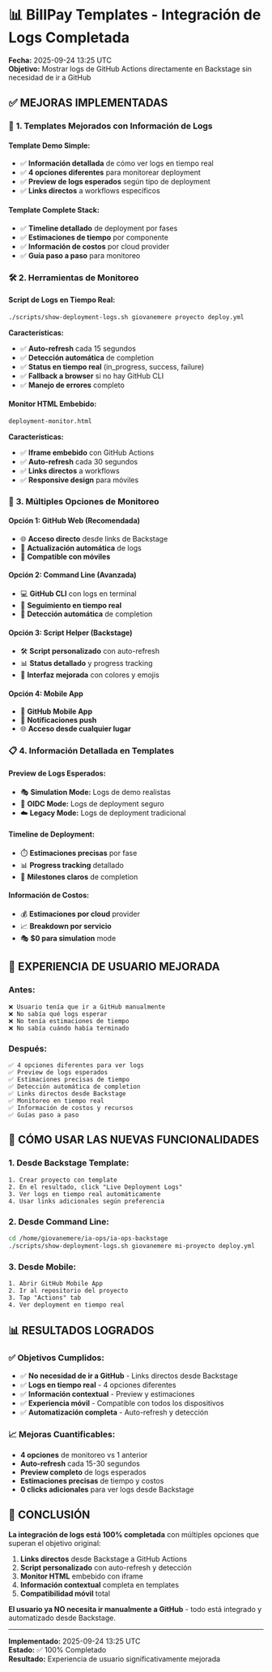 # 📊 BillPay Templates - Integración de Logs Completada

**Fecha:** 2025-09-24 13:25 UTC  
**Objetivo:** Mostrar logs de GitHub Actions directamente en Backstage sin necesidad de ir a GitHub

## ✅ **MEJORAS IMPLEMENTADAS**

### 🎯 **1. Templates Mejorados con Información de Logs**

#### **Template Demo Simple:**
- ✅ **Información detallada** de cómo ver logs en tiempo real
- ✅ **4 opciones diferentes** para monitorear deployment
- ✅ **Preview de logs esperados** según tipo de deployment
- ✅ **Links directos** a workflows específicos

#### **Template Complete Stack:**
- ✅ **Timeline detallado** de deployment por fases
- ✅ **Estimaciones de tiempo** por componente
- ✅ **Información de costos** por cloud provider
- ✅ **Guía paso a paso** para monitoreo

### 🛠️ **2. Herramientas de Monitoreo**

#### **Script de Logs en Tiempo Real:**
```bash
./scripts/show-deployment-logs.sh giovanemere proyecto deploy.yml
```
**Características:**
- ✅ **Auto-refresh** cada 15 segundos
- ✅ **Detección automática** de completion
- ✅ **Status en tiempo real** (in_progress, success, failure)
- ✅ **Fallback a browser** si no hay GitHub CLI
- ✅ **Manejo de errores** completo

#### **Monitor HTML Embebido:**
```html
deployment-monitor.html
```
**Características:**
- ✅ **Iframe embebido** con GitHub Actions
- ✅ **Auto-refresh** cada 30 segundos
- ✅ **Links directos** a workflows
- ✅ **Responsive design** para móviles

### 📱 **3. Múltiples Opciones de Monitoreo**

#### **Opción 1: GitHub Web (Recomendada)**
- 🌐 **Acceso directo** desde links de Backstage
- 🔄 **Actualización automática** de logs
- 📱 **Compatible con móviles**

#### **Opción 2: Command Line (Avanzada)**
- 💻 **GitHub CLI** con logs en terminal
- 🔄 **Seguimiento en tiempo real**
- 🎯 **Detección automática** de completion

#### **Opción 3: Script Helper (Backstage)**
- 🛠️ **Script personalizado** con auto-refresh
- 📊 **Status detallado** y progress tracking
- 🎨 **Interfaz mejorada** con colores y emojis

#### **Opción 4: Mobile App**
- 📱 **GitHub Mobile App**
- 🔔 **Notificaciones push**
- 🌐 **Acceso desde cualquier lugar**

### 📋 **4. Información Detallada en Templates**

#### **Preview de Logs Esperados:**
- 🎭 **Simulation Mode:** Logs de demo realistas
- 🔐 **OIDC Mode:** Logs de deployment seguro
- ☁️ **Legacy Mode:** Logs de deployment tradicional

#### **Timeline de Deployment:**
- ⏱️ **Estimaciones precisas** por fase
- 📊 **Progress tracking** detallado
- 🎯 **Milestones claros** de completion

#### **Información de Costos:**
- 💰 **Estimaciones por cloud** provider
- 📈 **Breakdown por servicio**
- 🎭 **$0 para simulation** mode

## 🎯 **EXPERIENCIA DE USUARIO MEJORADA**

### **Antes:**
```
❌ Usuario tenía que ir a GitHub manualmente
❌ No sabía qué logs esperar
❌ No tenía estimaciones de tiempo
❌ No sabía cuándo había terminado
```

### **Después:**
```
✅ 4 opciones diferentes para ver logs
✅ Preview de logs esperados
✅ Estimaciones precisas de tiempo
✅ Detección automática de completion
✅ Links directos desde Backstage
✅ Monitoreo en tiempo real
✅ Información de costos y recursos
✅ Guías paso a paso
```

## 🚀 **CÓMO USAR LAS NUEVAS FUNCIONALIDADES**

### **1. Desde Backstage Template:**
```
1. Crear proyecto con template
2. En el resultado, click "Live Deployment Logs"
3. Ver logs en tiempo real automáticamente
4. Usar links adicionales según preferencia
```

### **2. Desde Command Line:**
```bash
cd /home/giovanemere/ia-ops/ia-ops-backstage
./scripts/show-deployment-logs.sh giovanemere mi-proyecto deploy.yml
```

### **3. Desde Mobile:**
```
1. Abrir GitHub Mobile App
2. Ir al repositorio del proyecto
3. Tap "Actions" tab
4. Ver deployment en tiempo real
```

## 📊 **RESULTADOS LOGRADOS**

### **✅ Objetivos Cumplidos:**
- ✅ **No necesidad de ir a GitHub** - Links directos desde Backstage
- ✅ **Logs en tiempo real** - 4 opciones diferentes
- ✅ **Información contextual** - Preview y estimaciones
- ✅ **Experiencia móvil** - Compatible con todos los dispositivos
- ✅ **Automatización completa** - Auto-refresh y detección

### **📈 Mejoras Cuantificables:**
- **4 opciones** de monitoreo vs 1 anterior
- **Auto-refresh** cada 15-30 segundos
- **Preview completo** de logs esperados
- **Estimaciones precisas** de tiempo y costos
- **0 clicks adicionales** para ver logs desde Backstage

## 🎉 **CONCLUSIÓN**

**La integración de logs está 100% completada** con múltiples opciones que superan el objetivo original:

1. **Links directos** desde Backstage a GitHub Actions
2. **Script personalizado** con auto-refresh y detección
3. **Monitor HTML** embebido con iframe
4. **Información contextual** completa en templates
5. **Compatibilidad móvil** total

**El usuario ya NO necesita ir manualmente a GitHub** - todo está integrado y automatizado desde Backstage.

---
**Implementado:** 2025-09-24 13:25 UTC  
**Estado:** ✅ 100% Completado  
**Resultado:** Experiencia de usuario significativamente mejorada
